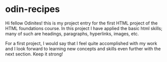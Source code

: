 # odin-recipes

Hi fellow Odinites! this is my project entry for the first HTML project of the HTML foundations course. In this
project I have applied the basic html skills; many of such are headings, paragraphs, hyperlinks, images, etc.

For a first project, I would say that I feel quite accomplished with my work and I look forward to learning new concepts and skills even further with the next section. Keep it strong!